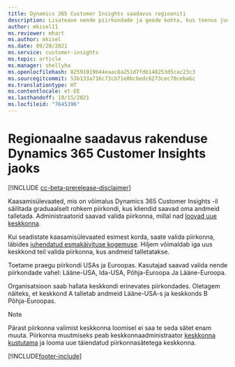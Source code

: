 ```yaml
---
title: Dynamics 365 Customer Insights saadavus regiooniti
description: Lisateave nende piirkondade ja geode kohta, kus teenus juurutatakse.
author: mkisel11
ms.reviewer: mhart
ms.author: mkisel
ms.date: 09/28/2021
ms.service: customer-insights
ms.topic: article
ms.manager: shellyha
ms.openlocfilehash: 82591919b44eaac8a251d7fdb148253d5cac23c3
ms.sourcegitcommit: 53b133a716c73cb71e8bcbedc6273cec70ceba6c
ms.translationtype: HT
ms.contentlocale: et-EE
ms.lasthandoff: 10/15/2021
ms.locfileid: "7645396"
---
```

# <a name="regional-availability-for-dynamics-365-customer-insights"></a>Regionaalne saadavus rakenduse Dynamics 365 Customer Insights jaoks

[!INCLUDE [cc-beta-prerelease-disclaimer](includes/cc-beta-prerelease-disclaimer.md)]

Kaasamisülevaated, mis on võimalus Dynamics 365 Customer Insights -il säilitada graduaalselt rohkem piirkondi, kus kliendid saavad oma andmeid talletada. Administraatorid saavad valida piirkonna, millal nad [loovad uue keskkonna](create-new-environment.md). 

Kui seadistate kaasamisülevaated esimest korda, saate valida piirkonna, läbides [juhendatud esmakäivituse kogemuse](quickstart.md). Hiljem võimaldab iga uus keskkond teil valida piirkonna, kus andmeid talletatakse.

Toetame praegu piirkondi USAs ja Euroopas. Kasutajad saavad valida nende piirkondade vahel: Lääne-USA, Ida-USA, Põhja-Euroopa Ja Lääne-Euroopa.

Organisatsioon saab hallata keskkondi erinevates piirkondades. Oletagem näiteks, et keskkond A talletab andmeid Lääne-USA-s ja keskkonds B Põhja-Euroopas.

> [!NOTE]
> Pärast piirkonna valimist keskkonna loomisel ei saa te seda sätet enam muuta. Piirkonna muutmiseks peab keskkonnaadministraator [keskkonna kustutama](manage-environments-workspaces.md#delete-an-environment) ja looma uue täiendatud piirkonnasätetega keskkonna.


[!INCLUDE[footer-include](../includes/footer-banner.md)]
